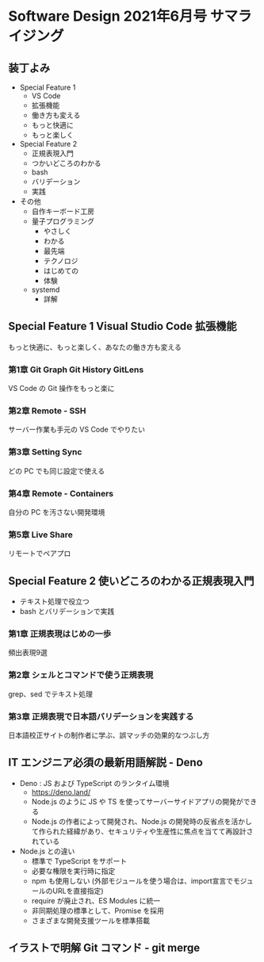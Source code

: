 # Software Design 2021年6月号 サマライジング

## 装丁よみ

- Special Feature 1
  - VS Code
  - 拡張機能
  - 働き方も変える
  - もっと快適に
  - もっと楽しく
- Special Feature 2
  - 正規表現入門
  - つかいどころのわかる
  - bash
  - バリデーション
  - 実践
- その他
  - 自作キーボード工房
  - 量子プログラミング
    - やさしく
    - わかる
    - 最先端
    - テクノロジ
    - はじめての
    - 体験
  - systemd
    - 詳解

## Special Feature 1 Visual Studio Code 拡張機能

もっと快適に、もっと楽しく、あなたの働き方も変える

### 第1章 Git Graph Git History GitLens

VS Code の Git 操作をもっと楽に

### 第2章 Remote - SSH

サーバー作業も手元の VS Code でやりたい

### 第3章 Setting Sync

どの PC でも同じ設定で使える

### 第4章 Remote - Containers

自分の PC を汚さない開発環境

### 第5章 Live Share

リモートでペアプロ

## Special Feature 2 使いどころのわかる正規表現入門

- テキスト処理で役立つ
- bash とバリデーションで実践

### 第1章 正規表現はじめの一歩

頻出表現9選

### 第2章 シェルとコマンドで使う正規表現

grep、sed でテキスト処理

### 第3章 正規表現で日本語バリデーションを実践する

日本語校正サイトの制作者に学ぶ、誤マッチの効果的なつぶし方

## IT エンジニア必須の最新用語解説 - Deno

- Deno : JS および TypeScript のランタイム環境
  - <https://deno.land/>
  - Node.js のように JS や TS を使ってサーバーサイドアプリの開発ができる
  - Node.js の作者によって開発され、Node.js の開発時の反省点を活かして作られた経緯があり、セキュリティや生産性に焦点を当てて再設計されている
- Node.js との違い
  - 標準で TypeScript をサポート
  - 必要な権限を実行時に指定
  - npm も使用しない (外部モジュールを使う場合は、import宣言でモジュールのURLを直接指定)
  - require が廃止され、ES Modules に統一
  - 非同期処理の標準として、Promise を採用
  - さまざまな開発支援ツールを標準搭載

## イラストで明解 Git コマンド - git merge


